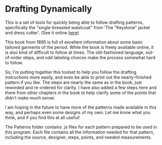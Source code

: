 # Drafting Dynamically

This is a set of tools for quickly being able to follow drafting patterns, specifically the "single-breasted waistcoat" from 'The "Keystone" jacket and dress cutter'. (See it online [here](https://kylabendrik.github.io/drafting-dynamically/))

This book from 1895 is full of excellent information about some basic tailored garments of the period. While the book is freely available online, it is also kind of difficult to follow at times. 
The old-fashioned language, out-of-order steps, and odd labeling choices make the process somewhat hard to follow. 

So, I'm putting together this toolset to help you follow the drafting instructions more easily, and even be able to print out the nearly-finished pattern if you like. The steps are nearly the same as in the book, just reworded and re-ordered for clarity.
I have also added a few steps here and there from other chapters in the book to help clarify some of the points that didn't make much sense.

I am hoping in the future to have more of the patterns made available in this way, and perhaps even some designs of my own. Let me know what you think, and if you find this at all useful!

The Patterns folder contains .js files for each pattern prepared to be used in this program. Each file contains all the information needed for that pattern, including the source, designer, steps, points, and needed measurements. 
